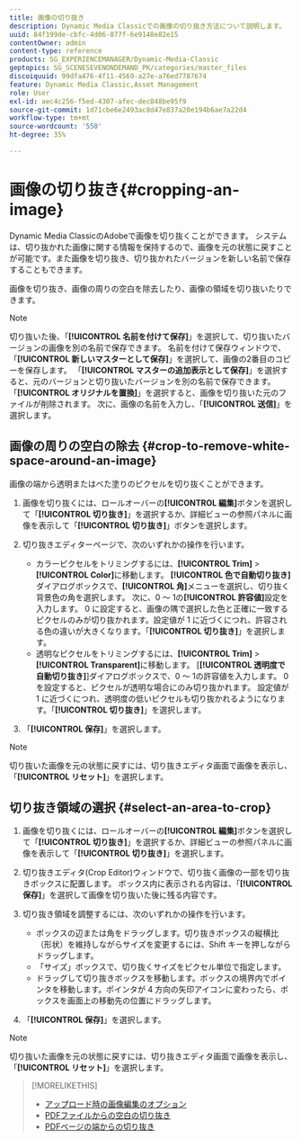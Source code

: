 ```yaml
---
title: 画像の切り抜き
description: Dynamic Media Classicでの画像の切り抜き方法について説明します。
uuid: 84f199de-cbfc-4d06-877f-6e9148e82e15
contentOwner: admin
content-type: reference
products: SG_EXPERIENCEMANAGER/Dynamic-Media-Classic
geptopics: SG_SCENESEVENONDEMAND_PK/categories/master_files
discoiquuid: 99dfa476-4f11-4569-a27e-a76ed7787674
feature: Dynamic Media Classic,Asset Management
role: User
exl-id: aec4c256-f5ed-4307-afec-dec848be95f9
source-git-commit: 1d71cbe6e2493ac8d47e837a20e194b6ae7a22d4
workflow-type: tm+mt
source-wordcount: '550'
ht-degree: 35%

---
```


# 画像の切り抜き{#cropping-an-image}

Dynamic Media ClassicのAdobeで画像を切り抜くことができます。 システムは、切り抜かれた画像に関する情報を保持するので、画像を元の状態に戻すことが可能です。また画像を切り抜き、切り抜かれたバージョンを新しい名前で保存することもできます。

画像を切り抜き、画像の周りの空白を除去したり、画像の領域を切り抜いたりできます。

>[!NOTE]
>
>切り抜いた後、「**[!UICONTROL 名前を付けて保存]**」を選択して、切り抜いたバージョンの画像を別の名前で保存できます。 名前を付けて保存ウィンドウで、「**[!UICONTROL 新しいマスターとして保存]**」を選択して、画像の2番目のコピーを保存します。 「**[!UICONTROL マスターの追加表示として保存]**」を選択すると、元のバージョンと切り抜いたバージョンを別の名前で保存できます。 「**[!UICONTROL オリジナルを置換]**」を選択すると、画像を切り抜いた元のファイルが削除されます。 次に、画像の名前を入力し、「**[!UICONTROL 送信]**」を選択します。

## 画像の周りの空白の除去 {#crop-to-remove-white-space-around-an-image}

画像の端から透明またはべた塗りのピクセルを切り抜くことができます。

1. 画像を切り抜くには、ロールオーバーの&#x200B;**[!UICONTROL 編集]**&#x200B;ボタンを選択して「**[!UICONTROL 切り抜き]**」を選択するか、詳細ビューの参照パネルに画像を表示して「**[!UICONTROL 切り抜き]**」ボタンを選択します。
1. 切り抜きエディターページで、次のいずれかの操作を行います。

   * カラーピクセルをトリミングするには、**[!UICONTROL Trim]** > **[!UICONTROL Color]**&#x200B;に移動します。 **[!UICONTROL 色で自動切り抜き]**&#x200B;ダイアログボックスで、**[!UICONTROL 角]**&#x200B;メニューを選択し、切り抜く背景色の角を選択します。 次に、0 ～ 1の&#x200B;**[!UICONTROL 許容値]**&#x200B;設定を入力します。 0 に設定すると、画像の隅で選択した色と正確に一致するピクセルのみが切り抜かれます。設定値が 1 に近づくにつれ、許容される色の違いが大きくなります。「**[!UICONTROL 切り抜き]**」を選択します。
   * 透明なピクセルをトリミングするには、**[!UICONTROL Trim]** > **[!UICONTROL Transparent]**&#x200B;に移動します。 [**[!UICONTROL 透明度で自動切り抜き]**]ダイアログボックスで、0 ～ 1の許容値を入力します。 0を設定すると、ピクセルが透明な場合にのみ切り抜かれます。 設定値が 1 に近づくにつれ、透明度の低いピクセルも切り抜かれるようになります。「**[!UICONTROL 切り抜き]**」を選択します。

1. 「**[!UICONTROL 保存]**」を選択します。

>[!NOTE]
>
>切り抜いた画像を元の状態に戻すには、切り抜きエディタ画面で画像を表示し、「**[!UICONTROL リセット]**」を選択します。

## 切り抜き領域の選択 {#select-an-area-to-crop}

1. 画像を切り抜くには、ロールオーバーの&#x200B;**[!UICONTROL 編集]**&#x200B;ボタンを選択して「**[!UICONTROL 切り抜き]**」を選択するか、詳細ビューの参照パネルに画像を表示して「**[!UICONTROL 切り抜き]**」を選択します。

1. 切り抜きエディタ(Crop Editor)ウィンドウで、切り抜く画像の一部を切り抜きボックスに配置します。 ボックス内に表示される内容は、「**[!UICONTROL 保存]**」を選択して画像を切り抜いた後に残る内容です。
1. 切り抜き領域を調整するには、次のいずれかの操作を行います。

   * ボックスの辺または角をドラッグします。切り抜きボックスの縦横比（形状）を維持しながらサイズを変更するには、Shift キーを押しながらドラッグします。
   * 「サイズ」ボックスで、切り抜くサイズをピクセル単位で指定します。
   * ドラッグして切り抜きボックスを移動します。ボックスの境界内でポインタを移動します。ポインタが 4 方向の矢印アイコンに変わったら、ボックスを画面上の移動先の位置にドラッグします。

1. 「**[!UICONTROL 保存]**」を選択します。

>[!NOTE]
>
>切り抜いた画像を元の状態に戻すには、切り抜きエディタ画面で画像を表示し、「**[!UICONTROL リセット]**」を選択します。

>[!MORELIKETHIS]
>
>* [アップロード時の画像編集のオプション](image-editing-options-upload.md#image-editing-options-at-upload)
>* [PDFファイルからの空白の切り抜き](pdfs.md#cropping_white_space_from_a_pdf_file)
>* [PDFページの端からの切り抜き](pdfs.md#cropping_from_the_sides_of_pdf_pages)

